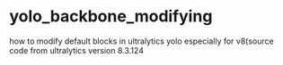 # yolo_backbone_modifying
how to modify default blocks in ultralytics yolo especially for v8(source code from ultralytics version 8.3.124
